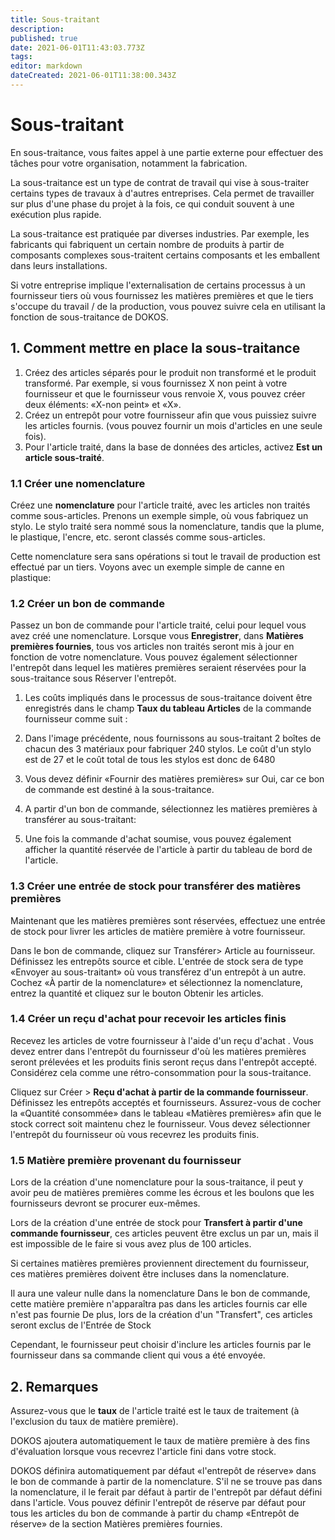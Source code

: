 ```yaml
---
title: Sous-traitant
description: 
published: true
date: 2021-06-01T11:43:03.773Z
tags: 
editor: markdown
dateCreated: 2021-06-01T11:38:00.343Z
---
```


# Sous-traitant

En sous-traitance, vous faites appel à une partie externe pour effectuer des tâches pour votre organisation, notamment la fabrication.

La sous-traitance est un type de contrat de travail qui vise à sous-traiter certains types de travaux à d'autres entreprises. Cela permet de travailler sur plus d'une phase du projet à la fois, ce qui conduit souvent à une exécution plus rapide.

La sous-traitance est pratiquée par diverses industries. Par exemple, les fabricants qui fabriquent un certain nombre de produits à partir de composants complexes sous-traitent certains composants et les emballent dans leurs installations.

Si votre entreprise implique l'externalisation de certains processus à un fournisseur tiers où vous fournissez les matières premières et que le tiers s'occupe du travail / de la production, vous pouvez suivre cela en utilisant la fonction de sous-traitance de DOKOS.

## 1. Comment mettre en place la sous-traitance

1. Créez des articles séparés pour le produit non transformé et le produit transformé. Par exemple, si vous fournissez X non peint à votre fournisseur et que le fournisseur vous renvoie X, vous pouvez créer deux éléments: «X-non peint» et «X».
2. Créez un entrepôt pour votre fournisseur afin que vous puissiez suivre les articles fournis. (vous pouvez fournir un mois d'articles en une seule fois).
3. Pour l'article traité, dans la base de données des articles, activez **Est un article sous-traité**.

### 1.1 Créer une nomenclature

Créez une **nomenclature** pour l'article traité, avec les articles non traités comme sous-articles. Prenons un exemple simple, où vous fabriquez un stylo. Le stylo traité sera nommé sous la nomenclature, tandis que la plume, le plastique, l'encre, etc. seront classés comme sous-articles.

Cette nomenclature sera sans opérations si tout le travail de production est effectué par un tiers. Voyons avec un exemple simple de canne en plastique:

### 1.2 Créer un bon de commande

Passez un bon de commande pour l'article traité, celui pour lequel vous avez créé une nomenclature. Lorsque vous **Enregistrer**, dans **Matières premières fournies**, tous vos articles non traités seront mis à jour en fonction de votre nomenclature. Vous pouvez également sélectionner l'entrepôt dans lequel les matières premières seraient réservées pour la sous-traitance sous Réserver l'entrepôt.

1. Les coûts impliqués dans le processus de sous-traitance doivent être enregistrés dans le champ **Taux du tableau Articles** de la commande fournisseur comme suit :

2. Dans l'image précédente, nous fournissons au sous-traitant 2 boîtes de chacun des 3 matériaux pour fabriquer 240 stylos. Le coût d'un stylo est de 27 et le coût total de tous les stylos est donc de 6480

3. Vous devez définir «Fournir des matières premières» sur Oui, car ce bon de commande est destiné à la sous-traitance.

4. A partir d'un bon de commande, sélectionnez les matières premières à transférer au sous-traitant:

5. Une fois la commande d'achat soumise, vous pouvez également afficher la quantité réservée de l'article à partir du tableau de bord de l'article.

### 1.3 Créer une entrée de stock pour transférer des matières premières

Maintenant que les matières premières sont réservées, effectuez une entrée de stock pour livrer les articles de matière première à votre fournisseur.

Dans le bon de commande, cliquez sur Transférer> Article au fournisseur. Définissez les entrepôts source et cible. L'entrée de stock sera de type «Envoyer au sous-traitant» où vous transférez d'un entrepôt à un autre. Cochez «À partir de la nomenclature» et sélectionnez la nomenclature, entrez la quantité et cliquez sur le bouton Obtenir les articles.

### 1.4 Créer un reçu d'achat pour recevoir les articles finis

Recevez les articles de votre fournisseur à l'aide d'un reçu d'achat . Vous devez entrer dans l'entrepôt du fournisseur d'où les matières premières seront prélevées et les produits finis seront reçus dans l'entrepôt accepté. Considérez cela comme une rétro-consommation pour la sous-traitance.

Cliquez sur Créer > **Reçu d'achat à partir de la commande fournisseur**. Définissez les entrepôts acceptés et fournisseurs. Assurez-vous de cocher la «Quantité consommée» dans le tableau «Matières premières» afin que le stock correct soit maintenu chez le fournisseur. Vous devez sélectionner l'entrepôt du fournisseur où vous recevrez les produits finis.

### 1.5 Matière première provenant du fournisseur

Lors de la création d'une nomenclature pour la sous-traitance, il peut y avoir peu de matières premières comme les écrous et les boulons que les fournisseurs devront se procurer eux-mêmes.

Lors de la création d'une entrée de stock pour **Transfert à partir d'une commande fournisseur**, ces articles peuvent être exclus un par un, mais il est impossible de le faire si vous avez plus de 100 articles.

Si certaines matières premières proviennent directement du fournisseur, ces matières premières doivent être incluses dans la nomenclature.

Il aura une valeur nulle dans la nomenclature
Dans le bon de commande, cette matière première n'apparaîtra pas dans les articles fournis car elle n'est pas fournie
De plus, lors de la création d'un "Transfert", ces articles seront exclus de l'Entrée de Stock

Cependant, le fournisseur peut choisir d'inclure les articles fournis par le fournisseur dans sa commande client qui vous a été envoyée.

## 2. Remarques

Assurez-vous que le **taux** de l'article traité est le taux de traitement (à l'exclusion du taux de matière première).

DOKOS ajoutera automatiquement le taux de matière première à des fins d'évaluation lorsque vous recevrez l'article fini dans votre stock.

DOKOS définira automatiquement par défaut «l'entrepôt de réserve» dans le bon de commande à partir de la nomenclature. S'il ne se trouve pas dans la nomenclature, il le ferait par défaut à partir de l'entrepôt par défaut défini dans l'article. Vous pouvez définir l'entrepôt de réserve par défaut pour tous les articles du bon de commande à partir du champ «Entrepôt de réserve» de la section Matières premières fournies.

